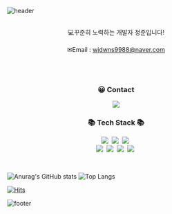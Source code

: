 ![header](https://capsule-render.vercel.app/api?&type=waving&color=timeAuto&height=180&section=header&text=Joon's%20Hub&fontSize=50&animation=fadeIn&fontAlignY=45)

<br>
<div align='center'>💻꾸준히 노력하는 개발자 정준입니다!</div>
<br>
<div align='center'> ✉Email : <a href="mailto:wjdwns9988@naver.com">wjdwns9988@naver.com</a></div>
<br>
<br>
<br>

<h3 align="center">😀 Contact</h3>
<p align="center">
<a href="https://instagram.com/j_oooooooon/">
  <img src="https://img.shields.io/badge/Instagram-E4405F?style=flat-square&logo=instagram&logoColor=white"/></a>
</p>
<h3 align="center">📚 Tech Stack 📚</h3>
<p align="center">
  <img src="https://img.shields.io/badge/Java-007396?style=flat-square&logo=Java&logoColor=white"/></a>&nbsp
  <img src="https://img.shields.io/badge/Spring-6DB33F?style=flat-square&logo=Spring&logoColor=white"/></a>&nbsp
  <img src="https://img.shields.io/badge/Node.js-5FA04E?style=flat-square&logo=nodedotjs&logoColor=white"/></a>&nbsp
  <br>
  <img src="https://img.shields.io/badge/JavaScript-F7DF1E?style=flat-square&logo=javascript&logoColor=black"/></a>&nbsp 
  <img src="https://img.shields.io/badge/HTML5-E34F26?style=flat-square&logo=HTML5&logoColor=white"/></a>&nbsp
  <img src="https://img.shields.io/badge/CSS3-1572B6?style=flat-square&logo=css3&logoColor=white"/></a>&nbsp
  <img src="https://img.shields.io/badge/Mysql-E6B91E?style=flat-square&logo=MySql&logoColor=white"/></a>&nbsp 
  <!-- <img src="https://img.shields.io/badge/NGINX-009639?style=flat-square&logo=NGINX&logoColor=white"/></a>&nbsp
  <img src="https://img.shields.io/badge/Apache%20Tomcat-F8DC75?style=flat-square&logo=Apache%20Tomcat&logoColor=white"/></a>&nbsp
  <br> -->
</p>
<br>

![Anurag's GitHub stats](https://github-readme-stats.vercel.app/api?username=joooooon9&show_icons=true&theme=radical) ![Top Langs](https://github-readme-stats.vercel.app/api/top-langs/?username=joooooon9&layout=compact)
<!--
<h3 align="center">🌈 Follow Me 🌈</h3>
<p align="center">
  <a href="https://velog.io/@hyeinisfree"><img src="https://img.shields.io/badge/Tech%20Blog-11B48A?style=flat-square&logo=Vimeo&logoColor=white&link=https://velog.io/@hyeinisfree"/></a>&nbsp
  <a href="https://www.instagram.com/dev.dobby/"><img src="https://img.shields.io/badge/Instagram-E4405F?style=flat-square&logo=Instagram&logoColor=white&link=https://www.instagram.com/hye_inisfree/"/></a>&nbsp
  <a href="mailto:kimhyein7110@gmail.com"><img src="https://img.shields.io/badge/Gmail-d14836?style=flat-square&logo=Gmail&logoColor=white&link=kimhyein7110@gmail.com"/></a>
-->
  
[![Hits](https://hits.seeyoufarm.com/api/count/incr/badge.svg?url=https%3A%2F%2Fgithub.com%2Fjoooooon9&count_bg=%2379C83D&title_bg=%23555555&icon=&icon_color=%23E7E7E7&title=hits&edge_flat=false)](https://hits.seeyoufarm.com)


![footer](https://capsule-render.vercel.app/api?type=waving&color=auto&height=100&section=footer)


<!--
**joooooon9/joooooon9** is a ✨ _special_ ✨ repository because its `README.md` (this file) appears on your GitHub profile.

Here are some ideas to get you started:

- 🔭 I’m currently working on ...
- 🌱 I’m currently learning ...
- 👯 I’m looking to collaborate on ...
- 🤔 I’m looking for help with ...
- 💬 Ask me about ...
- 📫 How to reach me: ...
- 😄 Pronouns: ...
- ⚡ Fun fact: ...
-->
